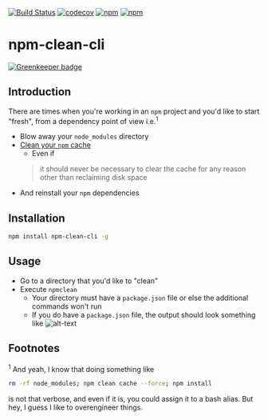 [![Build Status](https://travis-ci.org/jaebradley/npm-clean-cli.svg?branch=master)](https://travis-ci.org/jaebradley/npm-clean-cli)
[![codecov](https://codecov.io/gh/jaebradley/npm-clean-cli/branch/master/graph/badge.svg)](https://codecov.io/gh/jaebradley/npm-clean-cli)
[![npm](https://img.shields.io/npm/v/npm-clean-cli.svg)](https://github.com/jaebradley/npm-clean-cli)
[![npm](https://img.shields.io/npm/dt/npm-clean-cli.svg)](https://github.com/jaebradley/npm-clean-cli)

# npm-clean-cli

[![Greenkeeper badge](https://badges.greenkeeper.io/jaebradley/npm-clean-cli.svg)](https://greenkeeper.io/)

## Introduction
There are times when you're working in an `npm` project and you'd like to start "fresh", from a dependency point of view i.e.<sup>1</sup>

* Blow away your `node_modules` directory
* [Clean your `npm` cache](https://docs.npmjs.com/cli/cache) 
  * Even if 
  > it should never be necessary to clear the cache for any reason other than reclaiming disk space
* And reinstall your `npm` dependencies

## Installation
```bash
npm install npm-clean-cli -g
```

## Usage

* Go to a directory that you'd like to "clean"
* Execute `npmclean`
  * Your directory must have a `package.json` file or else the additional commands won't run
  * If you do have a `package.json` file, the output should look something like
  ![alt-text](https://i.imgur.com/FbkcuGo.png)

## Footnotes
<sup>1</sup>
And yeah, I know that doing something like
```bash
rm -rf node_modules; npm clean cache --force; npm install
```
is not that verbose, and even if it is, you could assign it to a bash alias. But hey, I guess I like to overengineer things.
